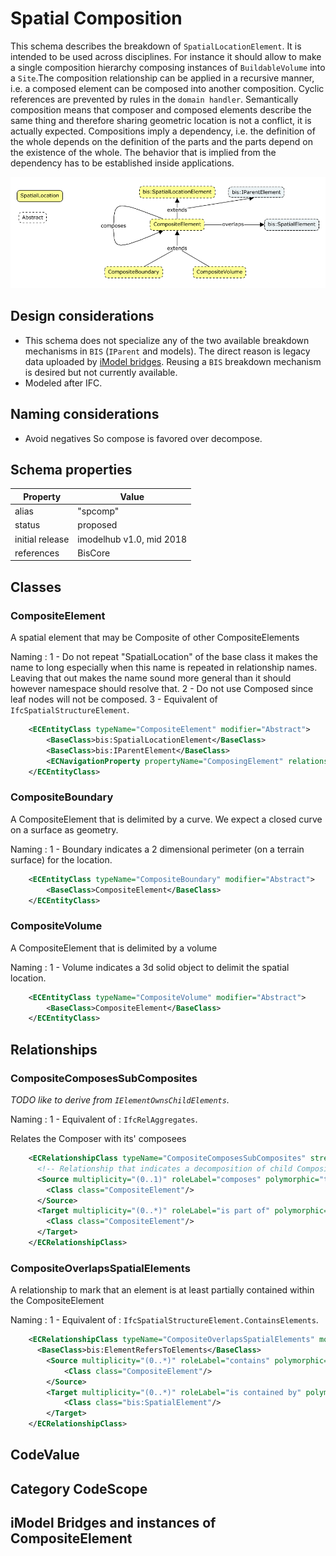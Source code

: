 # Spatial Composition

This schema describes the breakdown of `SpatialLocationElement`. It is intended to be used across disciplines. For instance it should allow to make a single composition hierarchy composing instances of `BuildableVolume` into a `Site`.The composition relationship can be applied in a recursive manner, i.e. a composed element can be composed into another composition. Cyclic references are prevented by rules in the `domain handler`. Semantically composition means that composer and composed elements describe the same thing and therefore sharing geometric location is not a conflict, it is actually expected. Compositions imply a dependency, i.e. the definition of the whole depends on the definition of the parts and the parts depend on the existence of the whole. The behavior that is implied from the dependency has to be established inside applications.

![SpatialComposition](./media/composite-element.png)

## Design considerations

- This schema does not specialize any of the two available breakdown mechanisms in `BIS` (`IParent` and models). The direct reason is legacy data uploaded by [iModel bridges](../intro/imodel-bridges.md). Reusing a `BIS` breakdown mechanism is desired but not currently available.
- Modeled after IFC.

## Naming considerations

- Avoid negatives So compose is favored over decompose.

## Schema properties

Property | Value
--|--
alias           | "spcomp"
status          | proposed
initial release | imodelhub v1.0, mid 2018
references      | BisCore

## Classes

### CompositeElement

A spatial element that may be Composite of other CompositeElements

Naming :
1 - Do not repeat "SpatialLocation" of the base class it makes the name to long especially when this name is repeated in relationship names. Leaving that out makes the name sound more general than it should however namespace should resolve that.
2 - Do not use Composed since leaf nodes will not be composed.
3 - Equivalent of `IfcSpatialStructureElement`.

```xml
    <ECEntityClass typeName="CompositeElement" modifier="Abstract">
        <BaseClass>bis:SpatialLocationElement</BaseClass>
        <BaseClass>bis:IParentElement</BaseClass>
        <ECNavigationProperty propertyName="ComposingElement" relationshipName="CompositeComposesSubComposites" direction="Backward" description="The Composite Element" />
    </ECEntityClass>
```

### CompositeBoundary

A CompositeElement that is delimited by a curve. We expect a closed curve on a surface as geometry.

Naming :
1 - Boundary indicates a 2 dimensional perimeter (on a terrain surface) for the location.

```xml
    <ECEntityClass typeName="CompositeBoundary" modifier="Abstract">
        <BaseClass>CompositeElement</BaseClass>
    </ECEntityClass>
```

### CompositeVolume

A CompositeElement that is delimited by a volume

Naming :
1 - Volume indicates a 3d solid object to delimit the spatial location.

```xml
    <ECEntityClass typeName="CompositeVolume" modifier="Abstract">
        <BaseClass>CompositeElement</BaseClass>
    </ECEntityClass>
```

## Relationships

### CompositeComposesSubComposites

*TODO like to derive from `IElementOwnsChildElements`.*

Naming :
1 - Equivalent of : `IfcRelAggregates`.

Relates the Composer with its' composees

```xml
    <ECRelationshipClass typeName="CompositeComposesSubComposites" strength="embedding" modifier="None">
      <!-- Relationship that indicates a decomposition of child CompositeElement -->
      <Source multiplicity="(0..1)" roleLabel="composes" polymorphic="true">
        <Class class="CompositeElement"/>
      </Source>
      <Target multiplicity="(0..*)" roleLabel="is part of" polymorphic="true">
        <Class class="CompositeElement"/>
      </Target>
    </ECRelationshipClass>
```

### CompositeOverlapsSpatialElements

A relationship to mark that an element is at least partially contained within the CompositeElement

Naming :
1 - Equivalent of : `IfcSpatialStructureElement.ContainsElements`.

```xml
    <ECRelationshipClass typeName="CompositeOverlapsSpatialElements" modifier="None" strength="referencing">
      <BaseClass>bis:ElementRefersToElements</BaseClass>
        <Source multiplicity="(0..*)" roleLabel="contains" polymorphic="true">
            <Class class="CompositeElement"/>
        </Source>
        <Target multiplicity="(0..*)" roleLabel="is contained by" polymorphic="true">
            <Class class="bis:SpatialElement"/>
        </Target>
    </ECRelationshipClass>
```

## CodeValue

## Category CodeScope

## iModel Bridges and instances of CompositeElement
